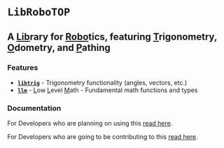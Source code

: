 # `LibRoboTOP`

## A <ins>**Lib**</ins>rary for <ins>**Robo**</ins>tics, featuring <ins>**T**</ins>rigonometry, <ins>**O**</ins>dometry, and <ins>**P**</ins>athing

### Features

- **[`libtrig`](./libs/libtrig/)** - Trigonometry functionality (angles, vectors, etc.)
- **[`llm`](./libs/llm/)** - <ins>L</ins>ow <ins>L</ins>evel <ins>M</ins>ath - Fundamental math functions and types

### Documentation

For Developers who are planning on using this [read here](./docs/GUIDE.md).

For Developers who are going to be contributing to this [read here](./docs/CONTRIBUTING.md).
